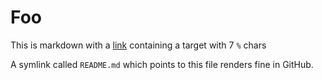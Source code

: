 # Foo
This is markdown with a [link](%20%) containing a target with 7 `%` chars

A symlink called `README.md` which points to this file renders fine in GitHub.
